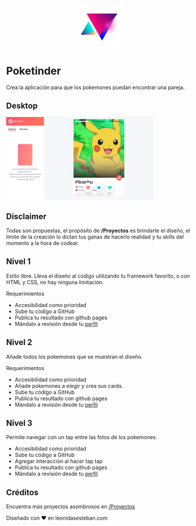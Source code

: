 <div align="center">
<img width="120px"  src="https://raw.githubusercontent.com/no-te-rindas/logo/main/Logo/LeonidasEsteban-destello-envolvente-cuadrada.png" />
</div>

# Poketinder

Crea la aplicación para que los pokemones puedan encontrar una pareja.

## Desktop

<img width="400px"  src="https://github.com/no-te-rindas/imagenes/blob/main/Readmes/poketinder/pokeTinder-desktop.png?raw=true" />

## Disclaimer

Todas son propuestas, el propósito de **/Proyectos** es brindarte el diseño, el límite de la creación lo dictan tus ganas de hacerlo realidad y tu skills del momento a la hora de codear.

## Nivel 1

Estilo libre. Lleva el diseño al código utilizando tu framework favorito, o con HTML y CSS, no hay ninguna limitación.

Requerimientos

- Accesibilidad como prioridad
- Sube tu código a GitHub
- Publica tu resultado con github pages
- Mándalo a revisión desde tu [perfil](https://leonidasesteban.com/estudiante)

## Nivel 2

Añade todos los pokemones que se muestran el diseño.

Requerimientos

- Accesibilidad como prioridad
- Añade pokemones a elegir y crea sus cards.
- Sube tu código a GitHub
- Publica tu resultado con github pages
- Mándalo a revisión desde tu [perfil](https://leonidasesteban.com/estudiante)

## Nivel 3

Permite navegar con un tap entre las fotos de los pokemones.

- Accesibilidad como prioridad
- Sube tu código a GitHub
- Agregar interacción al hacer tap tap
- Publica tu resultado con github pages
- Mándalo a revisión desde tu [perfil](https://leonidasesteban.com/estudiante)

## Créditos

Encuentra más proyectos asombrosos en [/Proyectos](https://leonidasesteban.com/proyectos)

Diseñado con ♥️ en leonidasesteban.com

